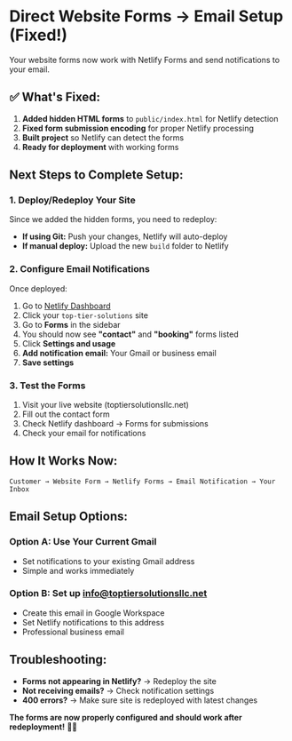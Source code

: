 # Direct Website Forms → Email Setup (Fixed!)

Your website forms now work with Netlify Forms and send notifications to your email.

## ✅ **What's Fixed:**

1. **Added hidden HTML forms** to `public/index.html` for Netlify detection
2. **Fixed form submission encoding** for proper Netlify processing  
3. **Built project** so Netlify can detect the forms
4. **Ready for deployment** with working forms

## **Next Steps to Complete Setup:**

### **1. Deploy/Redeploy Your Site**
Since we added the hidden forms, you need to redeploy:
- **If using Git:** Push your changes, Netlify will auto-deploy
- **If manual deploy:** Upload the new `build` folder to Netlify

### **2. Configure Email Notifications**
Once deployed:

1. Go to [Netlify Dashboard](https://app.netlify.com/)
2. Click your `top-tier-solutions` site  
3. Go to **Forms** in the sidebar
4. You should now see **"contact"** and **"booking"** forms listed
5. Click **Settings and usage**
6. **Add notification email:** Your Gmail or business email
7. **Save settings**

### **3. Test the Forms**
1. Visit your live website (toptiersolutionsllc.net)
2. Fill out the contact form
3. Check Netlify dashboard → Forms for submissions
4. Check your email for notifications

## **How It Works Now:**

```
Customer → Website Form → Netlify Forms → Email Notification → Your Inbox
```

## **Email Setup Options:**

### **Option A: Use Your Current Gmail**
- Set notifications to your existing Gmail address
- Simple and works immediately

### **Option B: Set up info@toptiersolutionsllc.net** 
- Create this email in Google Workspace
- Set Netlify notifications to this address
- Professional business email

## **Troubleshooting:**

- **Forms not appearing in Netlify?** → Redeploy the site
- **Not receiving emails?** → Check notification settings
- **400 errors?** → Make sure site is redeployed with latest changes

**The forms are now properly configured and should work after redeployment!** 📧✨ 
